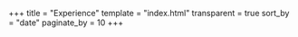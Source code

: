 +++
title = "Experience"
template = "index.html"
transparent = true
sort_by = "date"
paginate_by = 10
+++

